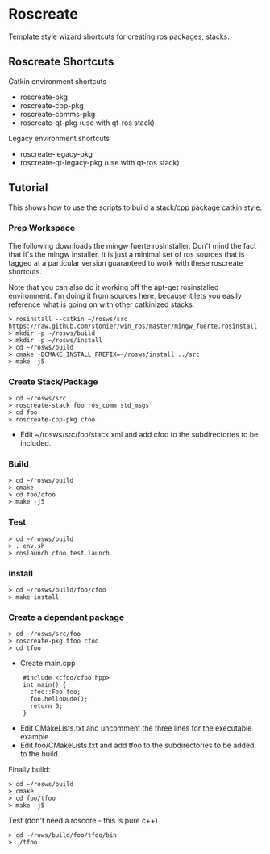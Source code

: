Roscreate
=========

Template style wizard shortcuts for creating ros packages, stacks.

Roscreate Shortcuts
-------------------

Catkin environment shortcuts

* roscreate-pkg
* roscreate-cpp-pkg
* roscreate-comms-pkg
* roscreate-qt-pkg (use with qt-ros stack)

Legacy environment shortcuts

* roscreate-legacy-pkg
* roscreate-qt-legacy-pkg (use with qt-ros stack)

## Tutorial

This shows how to use the scripts to build a stack/cpp package catkin style.

### Prep Workspace

The following downloads the mingw fuerte rosinstaller. Don't mind the fact that it's the
mingw installer. It is just a minimal set of ros sources that is tagged at a particular
version guaranteed to work with these roscreate shortcuts.

Note that you can also do it working off the apt-get rosinstalled environment. I'm 
doing it from sources here, because it lets you easily reference what is going on with other
catkinized stacks.

    > rosinstall --catkin ~/rosws/src https://raw.github.com/stonier/win_ros/master/mingw_fuerte.rosinstall
    > mkdir -p ~/rosws/build
    > mkdir -p ~/rosws/install
    > cd ~/rosws/build
    > cmake -DCMAKE_INSTALL_PREFIX=~/rosws/install ../src
    > make -j5

### Create Stack/Package

    > cd ~/rosws/src
    > roscreate-stack foo ros_comm std_msgs
    > cd foo
    > roscreate-cpp-pkg cfoo

* Edit ~/rosws/src/foo/stack.xml and add cfoo to the subdirectories to be included.

### Build

    > cd ~/rosws/build
    > cmake .
    > cd foo/cfoo
    > make -j5

### Test

    > cd ~/rosws/build
    > . env.sh
    > roslaunch cfoo test.launch

### Install

    > cd ~/rosws/build/foo/cfoo 
    > make install

### Create a dependant package

    > cd ~/rosws/src/foo
    > roscreate-pkg tfoo cfoo
    > cd tfoo

* Create main.cpp

```
    #include <cfoo/cfoo.hpp>
    int main() {
      cfoo::Foo foo;
      foo.helloDude();
      return 0;
    }
```

* Edit CMakeLists.txt and uncomment the three lines for the executable example
* Edit foo/CMakeLists.txt and add tfoo to the subdirectories to be added to the build.

Finally build:

    > cd ~/rosws/build
    > cmake .
    > cd foo/tfoo
    > make -j5

Test (don't need a roscore - this is pure c++)

    > cd ~/rows/build/foo/tfoo/bin
    > ./tfoo
 
